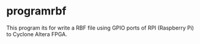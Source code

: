 # programrbf
This program its for write a RBF file using GPIO ports of RPI (Raspberry Pi) to Cyclone Altera FPGA.
